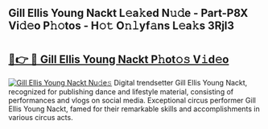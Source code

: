 ## Gill Ellis Young Nackt L𝚎a𝚔ed N𝚞𝚍e - Part-P8X Vi𝚍𝚎o P𝚑𝚘tos - H𝚘𝚝 O𝚗𝚕yf𝚊ns L𝚎a𝚔s 3Rjl3

# <h2><a href="http://kf4e1ng.oniu.top/?m=Gill+Ellis+Young+Nackt">🔗👉 🔴 Gill Ellis Young Nackt P𝚑ot𝚘𝚜 V𝚒d𝚎o</a></h2>

[![Gill Ellis Young Nackt Nu𝚍e𝚜](https://i.imgur.com/0qMVB7G.gif)](http://kf4e1ng.oniu.top/?m=Gill+Ellis+Young+Nackt)
Digital trendsetter Gill Ellis Young Nackt, recognized for publishing dance and lifestyle material, consisting of performances and vlogs on social media. Exceptional circus performer Gill Ellis Young Nackt, famed for their remarkable skills and accomplishments in various circus acts.  
